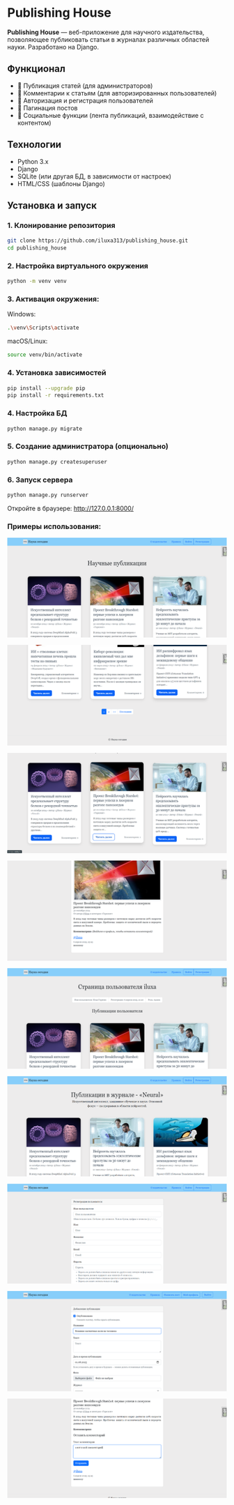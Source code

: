 # Publishing House

**Publishing House** — веб-приложение для научного издательства, позволяющее публиковать статьи в журналах различных областей науки. Разработано на Django.

## Функционал
- 📝 Публикация статей (для администраторов)
- 💬 Комментарии к статьям (для авторизированных пользователей)
- 🔐 Авторизация и регистрация пользователей
- 📑 Пагинация постов
- 📌 Социальные функции (лента публикаций, взаимодействие с контентом)

## Технологии
- Python 3.x
- Django
- SQLite (или другая БД, в зависимости от настроек)
- HTML/CSS (шаблоны Django)

## Установка и запуск

### 1. Клонирование репозитория
```bash
git clone https://github.com/iluxa313/publishing_house.git
cd publishing_house
```

### 2. Настройка виртуального окружения
```bash 
python -m venv venv
```

### 3. Активация окружения:
Windows:

```bash
.\venv\Scripts\activate
```

macOS/Linux:

```bash
source venv/bin/activate
```

### 4. Установка зависимостей
```bash
pip install --upgrade pip
pip install -r requirements.txt
```

### 4. Настройка БД
```bash
python manage.py migrate
```

### 5. Создание администратора (опционально)
```bash
python manage.py createsuperuser
```

### 6. Запуск сервера
```bash
python manage.py runserver
```

Откройте в браузере: http://127.0.0.1:8000/

### Примеры использования:
![Image alt](examples/example1.png)

![Image alt](examples/example2.png)

![Image alt](examples/example3.png)

![Image alt](examples/example4.png)

![Image alt](examples/example5.png)

![Image alt](examples/example6.png)

![Image alt](examples/example7.png)

![Image alt](examples/example8.png)

![Image alt](examples/example9.png)
